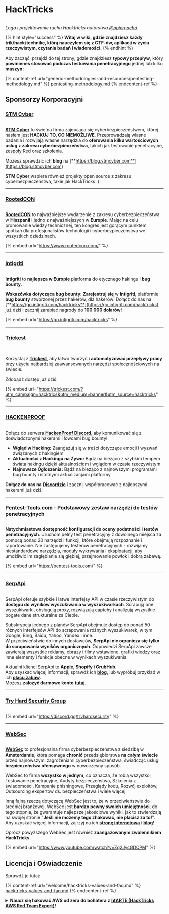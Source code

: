 # HackTricks

<figure><img src=".gitbook/assets/hacktricks.gif" alt=""><figcaption></figcaption></figure>

_Loga i projektowanie ruchu Hacktricks autorstwa_ [_@ppiernacho_](https://www.instagram.com/ppieranacho/)_._

{% hint style="success" %}
**Witaj w wiki, gdzie znajdziesz każdy trik/hack/technikę, którą nauczyłem się z CTF-ów, aplikacji w życiu rzeczywistym, czytania badań i wiadomości.**
{% endhint %}

Aby zacząć, przejdź do tej strony, gdzie znajdziesz **typowy przepływ**, który **powinieneś stosować podczas testowania penetracyjnego** jednej lub kilku **maszyn:**

{% content-ref url="generic-methodologies-and-resources/pentesting-methodology.md" %}
[pentesting-methodology.md](generic-methodologies-and-resources/pentesting-methodology.md)
{% endcontent-ref %}

## Sponsorzy Korporacyjni

### [STM Cyber](https://www.stmcyber.com)

<figure><img src=".gitbook/assets/stm (1).png" alt=""><figcaption></figcaption></figure>

[**STM Cyber**](https://www.stmcyber.com) to świetna firma zajmująca się cyberbezpieczeństwem, której hasłem jest **HACKUJ TO, CO NIEMOŻLIWE**. Przeprowadzają własne badania i rozwijają własne narzędzia do **oferowania kilku wartościowych usług z zakresu cyberbezpieczeństwa**, takich jak testowanie penetracyjne, zespoły Red oraz szkolenia.

Możesz sprawdzić ich **blog** na [**https://blog.stmcyber.com**](https://blog.stmcyber.com)

**STM Cyber** wspiera również projekty open source z zakresu cyberbezpieczeństwa, takie jak HackTricks :)

***

### [RootedCON](https://www.rootedcon.com/)

<figure><img src=".gitbook/assets/image (42).png" alt=""><figcaption></figcaption></figure>

[**RootedCON**](https://www.rootedcon.com) to najważniejsze wydarzenie z zakresu cyberbezpieczeństwa w **Hiszpanii** i jedno z najważniejszych w **Europie**. Mając na celu promowanie wiedzy technicznej, ten kongres jest gorącym punktem spotkań dla profesjonalistów technologii i cyberbezpieczeństwa we wszystkich dziedzinach.

{% embed url="https://www.rootedcon.com/" %}

***

### [Intigriti](https://www.intigriti.com)

<figure><img src=".gitbook/assets/image (44).png" alt=""><figcaption></figcaption></figure>

**Intigriti** to **najlepsza w Europie** platforma do etycznego hakingu i **bug bounty**.

**Wskazówka dotycząca bug bounty**: **Zarejestruj się** w **Intigriti**, platformie **bug bounty** stworzonej przez hakerów, dla hakerów! Dołącz do nas na [**https://go.intigriti.com/hacktricks**](https://go.intigriti.com/hacktricks) już dziś i zacznij zarabiać nagrody do **100 000 dolarów**!

{% embed url="https://go.intigriti.com/hacktricks" %}

***

### [Trickest](https://trickest.com/?utm\_campaign=hacktrics\&utm\_medium=banner\&utm\_source=hacktricks)

<figure><img src=".gitbook/assets/image (45).png" alt=""><figcaption></figcaption></figure>

\
Korzystaj z [**Trickest**](https://trickest.com/?utm\_campaign=hacktrics\&utm\_medium=banner\&utm\_source=hacktricks), aby łatwo tworzyć i **automatyzować przepływy pracy** przy użyciu najbardziej zaawansowanych narzędzi społecznościowych na świecie.

Zdobądź dostęp już dziś:

{% embed url="https://trickest.com/?utm_campaign=hacktrics&utm_medium=banner&utm_source=hacktricks" %}

***

### [HACKENPROOF](https://bit.ly/3xrrDrL)

<figure><img src=".gitbook/assets/image (47).png" alt=""><figcaption></figcaption></figure>

Dołącz do serwera [**HackenProof Discord**](https://discord.com/invite/N3FrSbmwdy), aby komunikować się z doświadczonymi hakerami i łowcami bug bounty!

* **Wgląd w Hacking:** Zaangażuj się w treści dotyczące emocji i wyzwań związanych z hakingiem
* **Aktualności z Hackingu na Żywo:** Bądź na bieżąco z szybkim tempem świata hakingu dzięki aktualnościom i wglądom w czasie rzeczywistym
* **Najnowsze Ogłoszenia:** Bądź na bieżąco z najnowszymi programami bug bounty i istotnymi aktualizacjami platformy

**Dołącz do nas na** [**Discordzie**](https://discord.com/invite/N3FrSbmwdy) i zacznij współpracować z najlepszymi hakerami już dziś!

***

### [Pentest-Tools.com](https://pentest-tools.com/) - Podstawowy zestaw narzędzi do testów penetracyjnych

<figure><img src=".gitbook/assets/image (12).png" alt=""><figcaption></figcaption></figure>

**Natychmiastowa dostępność konfiguracji do oceny podatności i testów penetracyjnych**. Uruchom pełny test penetracyjny z dowolnego miejsca za pomocą ponad 20 narzędzi i funkcji, które obejmują rozpoznanie i raportowanie. Nie zastępujemy testerów penetracyjnych - rozwijamy niestandardowe narzędzia, moduły wykrywania i eksploatacji, aby umożliwić im zagłębianie się głębiej, przejmowanie powłok i dobrą zabawę.

{% embed url="https://pentest-tools.com/" %}

***

### [SerpApi](https://serpapi.com/)

<figure><img src=".gitbook/assets/image (2).png" alt=""><figcaption></figcaption></figure>

SerpApi oferuje szybkie i łatwe interfejsy API w czasie rzeczywistym do **dostępu do wyników wyszukiwania w wyszukiwarkach**. Scrapują one wyszukiwarki, obsługują proxy, rozwiązują captchy i analizują wszystkie bogate dane strukturalne za Ciebie.

Subskrypcja jednego z planów SerpApi obejmuje dostęp do ponad 50 różnych interfejsów API do scrapowania różnych wyszukiwarek, w tym Google, Bing, Baidu, Yahoo, Yandex i inne.\
W przeciwieństwie do innych dostawców, **SerpApi nie ogranicza się tylko do scrapowania wyników organicznych**. Odpowiedzi SerpApi zawsze zawierają wszystkie reklamy, obrazy i filmy wstawione, grafiki wiedzy oraz inne elementy i funkcje obecne w wynikach wyszukiwania.

Aktualni klienci SerpApi to **Apple, Shopify i GrubHub**.\
Aby uzyskać więcej informacji, sprawdź ich [**blog**](https://serpapi.com/blog/)**,** lub wypróbuj przykład w ich [**placu zabaw**](https://serpapi.com/playground)**.**\
Możesz **założyć darmowe konto** [**tutaj**](https://serpapi.com/users/sign\_up)**.**

***

### [Try Hard Security Group](https://discord.gg/tryhardsecurity)

<figure><img src=".gitbook/assets/telegram-cloud-document-1-5159108904864449420.jpg" alt=""><figcaption></figcaption></figure>

{% embed url="https://discord.gg/tryhardsecurity" %}

***

### [WebSec](https://websec.nl/)

<figure><img src=".gitbook/assets/websec (1).svg" alt=""><figcaption></figcaption></figure>

[**WebSec**](https://websec.nl) to profesjonalna firma cyberbezpieczeństwa z siedzibą w **Amsterdamie**, która pomaga **chronić** przedsiębiorstwa **na całym świecie** przed najnowszymi zagrożeniami cyberbezpieczeństwa, świadcząc usługi **bezpieczeństwa ofensywnego** w nowoczesny sposób.

WebSec to firma **wszystko w jednym**, co oznacza, że robią wszystko; Testowanie penetracyjne, Audyty bezpieczeństwa, Szkolenia z świadomości, Kampanie phishingowe, Przeglądy kodu, Rozwój exploitów, Outsourcing ekspertów ds. bezpieczeństwa i wiele więcej.

Inną fajną rzeczą dotyczącą WebSec jest to, że w przeciwieństwie do średniej branżowej, WebSec jest **bardzo pewny swoich umiejętności**, do tego stopnia, że gwarantuje najlepsze jakościowe wyniki, jak to stwierdzają na swojej stronie "**Jeśli nie możemy tego zhakować, nie płacisz za to!**". Aby uzyskać więcej informacji, zajrzyj na ich [**stronę internetową**](https://websec.nl/en/) i [**blog**](https://websec.nl/blog/)!

Oprócz powyższego WebSec jest również **zaangażowanym zwolennikiem HackTricks.**

{% embed url="https://www.youtube.com/watch?v=Zq2JycGDCPM" %}
## Licencja i Oświadczenie

Sprawdź je tutaj:

{% content-ref url="welcome/hacktricks-values-and-faq.md" %}
[hacktricks-values-and-faq.md](welcome/hacktricks-values-and-faq.md)
{% endcontent-ref %}

<details>

<summary><strong>Naucz się hakować AWS od zera do bohatera z</strong> <a href="https://training.hacktricks.xyz/courses/arte"><strong>htARTE (HackTricks AWS Red Team Expert)</strong></a><strong>!</strong></summary>

Inne sposoby wsparcia HackTricks:

* Jeśli chcesz zobaczyć swoją **firmę reklamowaną w HackTricks** lub **pobrać HackTricks w formacie PDF**, sprawdź [**PLANY SUBSKRYPCYJNE**](https://github.com/sponsors/carlospolop)!
* Zdobądź [**oficjalne gadżety PEASS & HackTricks**](https://peass.creator-spring.com)
* Odkryj [**Rodzinę PEASS**](https://opensea.io/collection/the-peass-family), naszą kolekcję ekskluzywnych [**NFT**](https://opensea.io/collection/the-peass-family)
* **Dołącz do** 💬 [**grupy Discord**](https://discord.gg/hRep4RUj7f) lub [**grupy telegramowej**](https://t.me/peass) lub **śledź** nas na **Twitterze** 🐦 [**@hacktricks\_live**](https://twitter.com/hacktricks\_live)**.**
* **Podziel się swoimi sztuczkami hakerskimi, przesyłając PR-y do** [**HackTricks**](https://github.com/carlospolop/hacktricks) i [**HackTricks Cloud**](https://github.com/carlospolop/hacktricks-cloud) github repos.

</details>
